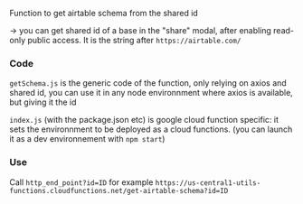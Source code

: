 Function to get airtable schema from the shared id

-> you can get shared id of a base in the "share" modal, after enabling read-only public access. It is the string after `https://airtable.com/`

### Code

`getSchema.js` is the generic code of the function, only relying on axios and shared id, you can use it in any node environnment where axios is available, but giving it the id

`index.js` (with the package.json etc) is google cloud function specific: it sets the environnment to be deployed as a cloud functions. (you can launch it as a dev environnement with `npm start`)

### Use

Call `http_end_point?id=ID` for example `https://us-central1-utils-functions.cloudfunctions.net/get-airtable-schema?id=ID`
